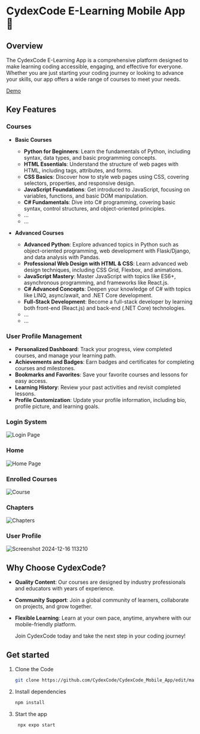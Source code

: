 # CydexCode E-Learning Mobile App 👋

## Overview

The CydexCode E-Learning App is a comprehensive platform designed to make learning coding accessible, engaging, and effective for everyone. Whether you are just starting your coding journey or looking to advance your skills, our app offers a wide range of courses to meet your needs.

[Demo](https://www.linkedin.com/posts/sachinthanabuddhika_elearning-mobileapp-reactnative-activity-7222902829466755073-V4as?utm_source=share&utm_medium=member_desktop)

## Key Features

### Courses
- **Basic Courses**
  - **Python for Beginners**: Learn the fundamentals of Python, including syntax, data types, and basic programming concepts.
  - **HTML Essentials**: Understand the structure of web pages with HTML, including tags, attributes, and forms.
  - **CSS Basics**: Discover how to style web pages using CSS, covering selectors, properties, and responsive design.
  - **JavaScript Foundations**: Get introduced to JavaScript, focusing on variables, functions, and basic DOM manipulation.
  - **C# Fundamentals**: Dive into C# programming, covering basic syntax, control structures, and object-oriented principles.
  - ...
  - ...
 
- **Advanced Courses**
  - **Advanced Python**: Explore advanced topics in Python such as object-oriented programming, web development with Flask/Django, and data analysis with Pandas.
  - **Professional Web Design with HTML & CSS**: Learn advanced web design techniques, including CSS Grid, Flexbox, and animations.
  - **JavaScript Mastery**: Master JavaScript with topics like ES6+, asynchronous programming, and frameworks like React.js.
  - **C# Advanced Concepts**: Deepen your knowledge of C# with topics like LINQ, async/await, and .NET Core development.
  - **Full-Stack Development**: Become a full-stack developer by learning both front-end (React.js) and back-end (.NET Core) technologies.
  - ...
  - ...

### User Profile Management
- **Personalized Dashboard**: Track your progress, view completed courses, and manage your learning path.
- **Achievements and Badges**: Earn badges and certificates for completing courses and milestones.
- **Bookmarks and Favorites**: Save your favorite courses and lessons for easy access.
- **Learning History**: Review your past activities and revisit completed lessons.
- **Profile Customization**: Update your profile information, including bio, profile picture, and learning goals.

### Login System
![Login Page](https://github.com/user-attachments/assets/cbaa09eb-0aef-422d-826f-ada5c8981e26)


### Home
![Home Page](https://github.com/user-attachments/assets/0643c460-aa21-47f1-b53d-357e3ab6a9f1)


### Enrolled Courses 
![Course](https://github.com/user-attachments/assets/e2a19eda-b5c3-46d2-84d0-11bc19a4c170)

### Chapters
![Chapters](https://github.com/user-attachments/assets/62155a68-e86d-48b2-bdd4-b98fb890908e)


### User Profile
![Screenshot 2024-12-16 113210](https://github.com/user-attachments/assets/232bda42-e0c9-45f3-a020-22af822edeeb)


## Why Choose CydexCode?
- **Quality Content**: Our courses are designed by industry professionals and educators with years of experience.
- **Community Support**: Join a global community of learners, collaborate on projects, and grow together.
- **Flexible Learning**: Learn at your own pace, anytime, anywhere with our mobile-friendly platform.

  Join CydexCode today and take the next step in your coding journey!

## Get started 

1. Clone the Code

   ```bash
   git clone https://github.com/CydexCode/CydexCode_Mobile_App/edit/master
   ```

2. Install dependencies

   ```bash
   npm install
   ```

3. Start the app

   ```bash
    npx expo start
   ```

